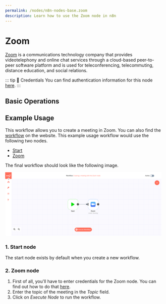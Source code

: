 ```yaml
---
permalink: /nodes/n8n-nodes-base.zoom
description: Learn how to use the Zoom node in n8n
---
```


# Zoom

[Zoom](https://zoom.us/) is a communications technology company that provides videotelephony and online chat services through a cloud-based peer-to-peer software platform and is used for teleconferencing, telecommuting, distance education, and social relations.

::: tip 🔑 Credentials
You can find authentication information for this node [here](../../../credentials/Zoom/README.md).
:::

## Basic Operations

<Resource node="n8n-nodes-base.zoom" />

## Example Usage

This workflow allows you to create a meeting in Zoom. You can also find the [workflow](https://n8n.io/workflows/453) on the website. This example usage workflow would use the following two nodes.
- [Start](../../core-nodes/Start/README.md)
- [Zoom]()

The final workflow should look like the following image.

![A workflow with the Zoom node](./workflow.png)

### 1. Start node

The start node exists by default when you create a new workflow.

### 2. Zoom node

1. First of all, you'll have to enter credentials for the Zoom node. You can find out how to do that [here](../../../credentials/Zoom/README.md).
2. Enter the topic of the meeting in the *Topic* field.
3. Click on *Execute Node* to run the workflow.
